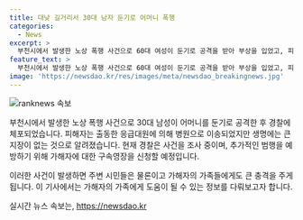 ```yaml
---
title: 대낮 길거리서 30대 남자 둔기로 어머니 폭행
categories:
  - News
excerpt: >
  부천시에서 발생한 노상 폭행 사건으로 60대 여성이 둔기로 공격을 받아 부상을 입었고, 피해자와 가해자는 어머니와 아들 관계로 확인됐다. 경찰은 가해자에 대해 특수 존속 상해 혐의로 조사 중이며, 피해자의 2차 피해를 방지하기 위해 가해자에 대한 구속 영장을 신청할 예정이라고 밝혔다. 현재 가해자는 진술을 거부하고 있어 정확한 사건 경위는 파악 중이라고 전했다.
feature_text: >
  부천시에서 발생한 노상 폭행 사건으로 60대 여성이 둔기로 공격을 받아 부상을 입었고, 피해자와 가해자는 어머니와 아들 관계로 확인됐다. 경찰은 가해자에 대해 특수 존속 상해 혐의로 조사 중이며, 피해자의 2차 피해를 방지하기 위해 가해자에 대한 구속 영장을 신청할 예정이라고 밝혔다. 현재 가해자는 진술을 거부하고 있어 정확한 사건 경위는 파악 중이라고 전했다.
image: 'https://newsdao.kr/res/images/meta/newsdao_breakingnews.jpg'
---
```


<p><img src="https://newsdao.kr/res/images/meta/newsdao_breakingnews.jpg" alt="ranknews 속보" /></p>

<p>부천시에서 발생한 노상 폭행 사건으로 30대 남성이 어머니를 둔기로 공격한 후 경찰에 체포되었습니다. 피해자는 출동한 응급대원에 의해 병원으로 이송되었지만 생명에는 큰 지장이 없는 것으로 알려졌습니다. 현재 경찰은 사건을 조사 중이며, 추가적인 범행을 예방하기 위해 가해자에 대한 구속영장을 신청할 예정입니다.</p>

<p>이러한 사건이 발생하면 주변 시민들은 물론이고 가해자의 가족들에게도 큰 충격을 주게 됩니다. 이 기사에서는 가해자의 가족에게 도움이 될 수 있는 정보를 다뤄보고자 합니다.</p>
실시간 뉴스 속보는, <a href="https://newsdao.kr" rel="dofollow">https://newsdao.kr</a>


